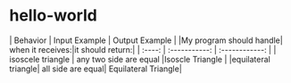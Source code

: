 # hello-world
| Behavior | Input Example | Output Example |
|My program should handle| when it receives:|it should return:|
| :----:   | :-----------: | :------------: |
| isoscele triangle | any two side are equal       |Isoscle Triangle     |
|equilateral triangle| all side are equal| Equilateral Triangle|

